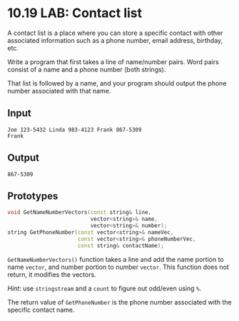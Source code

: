 # 10.19 LAB: Contact list
A contact list is a place where you can store a specific contact with other associated information such as a phone number, email address, birthday, etc.

Write a program that first takes a line of name/number pairs.
Word pairs consist of a name and a phone number (both strings).

That list is followed by a name,
and your program should output the phone number associated with that name.

## Input
```
Joe 123-5432 Linda 983-4123 Frank 867-5309
Frank
```

## Output
```
867-5309
```

## Prototypes
```cpp
void GetNameNumberVectors(const string& line,
                          vector<string>& name,
                          vector<string>& number);
string GetPhoneNumber(const vector<string>& nameVec,
                      const vector<string>& phoneNumberVec,
                      const string& contactName);
```
`GetNameNumberVectors()` function takes a line and add the name portion
to name `vector`, and number portion to number `vector`.
This function does not return, it modifies the vectors.

_Hint_: use `stringstream` and a `count` to figure out odd/even using `%`.

The return value of `GetPhoneNumber` is the phone number associated with
the specific contact name.